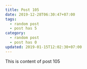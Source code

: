 ```yaml
---
title: Post 105
date: 2019-12-28T06:30:47+07:00
tags:
  - random post
  - post has 5
category:
  - random post
  - post has 0
updated: 2019-01-15T12:02:30+07:00
---
```

This is content of post 105